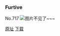 ### Furtive
No.717
![图片不见了~~~](https://imgs.xkcd.com/comics/furtive.png)

[原址](https://xkcd.com//717) [下载](https://imgs.xkcd.com/comics/furtive.png)

